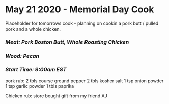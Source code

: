 # May 21 2020 - Memorial Day Cook

Placeholder for tomorrows cook - planning on cookin a pork butt / pulled pork and a whole chicken. 
### *Meat: Pork Boston Butt, Whole Roasting Chicken* 
### *Wood: Pecan*
### *Start Time: 9:00am EST*

pork rub: 
2 tbls course ground pepper
2 tbls kosher salt
1 tsp onion powder
1 tsp garlic powder
1 tbls paprika

Chicken rub:
store bought gift from my friend AJ